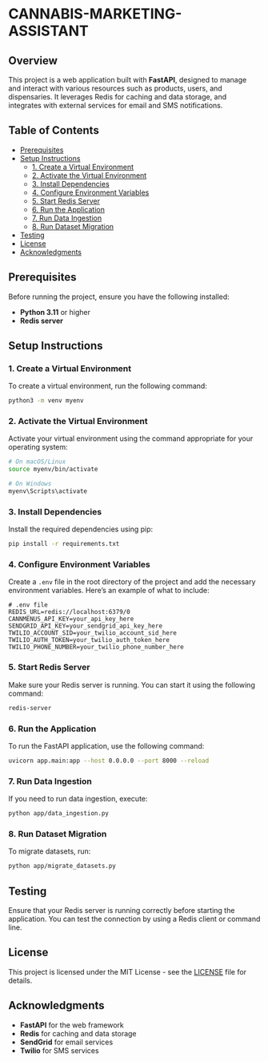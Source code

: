 # CANNABIS-MARKETING-ASSISTANT

## Overview

This project is a web application built with **FastAPI**, designed to manage and interact with various resources such as products, users, and dispensaries. It leverages Redis for caching and data storage, and integrates with external services for email and SMS notifications.

## Table of Contents

- [Prerequisites](#prerequisites)
- [Setup Instructions](#setup-instructions)
  - [1. Create a Virtual Environment](#1-create-a-virtual-environment)
  - [2. Activate the Virtual Environment](#2-activate-the-virtual-environment)
  - [3. Install Dependencies](#3-install-dependencies)
  - [4. Configure Environment Variables](#4-configure-environment-variables)
  - [5. Start Redis Server](#5-start-redis-server)
  - [6. Run the Application](#6-run-the-application)
  - [7. Run Data Ingestion](#7-run-data-ingestion)
  - [8. Run Dataset Migration](#8-run-dataset-migration)
- [Testing](#testing)
- [License](#license)
- [Acknowledgments](#acknowledgments)

## Prerequisites

Before running the project, ensure you have the following installed:

- **Python 3.11** or higher
- **Redis server**

## Setup Instructions

### 1. Create a Virtual Environment

To create a virtual environment, run the following command:

```bash
python3 -m venv myenv
```

### 2. Activate the Virtual Environment

Activate your virtual environment using the command appropriate for your operating system:

```bash
# On macOS/Linux
source myenv/bin/activate

# On Windows
myenv\Scripts\activate
```

### 3. Install Dependencies

Install the required dependencies using pip:

```bash
pip install -r requirements.txt
```

### 4. Configure Environment Variables

Create a `.env` file in the root directory of the project and add the necessary environment variables. Here’s an example of what to include:

```env
# .env file
REDIS_URL=redis://localhost:6379/0
CANNMENUS_API_KEY=your_api_key_here
SENDGRID_API_KEY=your_sendgrid_api_key_here
TWILIO_ACCOUNT_SID=your_twilio_account_sid_here
TWILIO_AUTH_TOKEN=your_twilio_auth_token_here
TWILIO_PHONE_NUMBER=your_twilio_phone_number_here
```

### 5. Start Redis Server

Make sure your Redis server is running. You can start it using the following command:

```bash
redis-server
```

### 6. Run the Application

To run the FastAPI application, use the following command:

```bash
uvicorn app.main:app --host 0.0.0.0 --port 8000 --reload
```

### 7. Run Data Ingestion

If you need to run data ingestion, execute:

```bash
python app/data_ingestion.py
```

### 8. Run Dataset Migration

To migrate datasets, run:

```bash
python app/migrate_datasets.py
```

## Testing

Ensure that your Redis server is running correctly before starting the application. You can test the connection by using a Redis client or command line.

## License

This project is licensed under the MIT License - see the [LICENSE](LICENSE) file for details.

## Acknowledgments

- **FastAPI** for the web framework
- **Redis** for caching and data storage
- **SendGrid** for email services
- **Twilio** for SMS services
